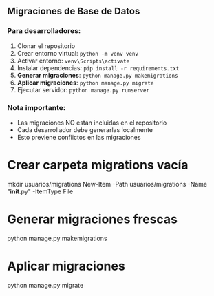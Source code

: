 ## Migraciones de Base de Datos

### Para desarrolladores:
1. Clonar el repositorio
2. Crear entorno virtual: `python -m venv venv`
3. Activar entorno: `venv\Scripts\activate`
4. Instalar dependencias: `pip install -r requirements.txt`
5. **Generar migraciones**: `python manage.py makemigrations`
6. **Aplicar migraciones**: `python manage.py migrate`
7. Ejecutar servidor: `python manage.py runserver`

### Nota importante:
- Las migraciones NO están incluidas en el repositorio
- Cada desarrollador debe generarlas localmente
- Esto previene conflictos en las migraciones

# Crear carpeta migrations vacía
mkdir usuarios/migrations
New-Item -Path usuarios/migrations -Name "__init__.py" -ItemType File

# Generar migraciones frescas
python manage.py makemigrations

# Aplicar migraciones
python manage.py migrate